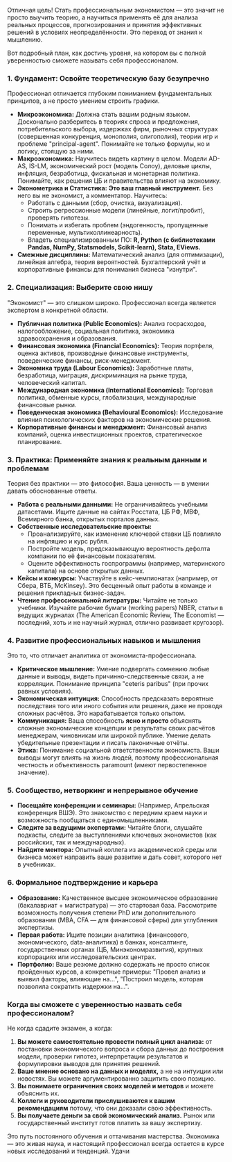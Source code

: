 Отличная цель! Стать профессиональным экономистом — это значит не просто выучить теорию, а научиться применять её для анализа реальных процессов, прогнозирования и принятия эффективных решений в условиях неопределённости. Это переход от знания к мышлению.

Вот подробный план, как достичь уровня, на котором вы с полной уверенностью сможете называть себя профессионалом.

### 1. Фундамент: Освойте теоретическую базу безупречно

Профессионал отличается глубоким пониманием фундаментальных принципов, а не просто умением строить графики.

*   **Микроэкономика:** Должна стать вашим родным языком. Досконально разберитесь в теориях спроса и предложения, потребительского выбора, издержках фирм, рыночных структурах (совершенная конкуренция, монополия, олигополия), теории игр и проблеме "principal-agent". Понимайте не только формулы, но и логику, стоящую за ними.
*   **Макроэкономика:** Научитесь видеть картину в целом. Модели AD-AS, IS-LM, экономический рост (модель Солоу), деловые циклы, инфляция, безработица, фискальная и монетарная политика. Понимайте, как решения ЦБ и правительства влияют на экономику.
*   **Эконометрика и Статистика:** **Это ваш главный инструмент.** Без него вы не экономист, а комментатор. Научитесь:
    *   Работать с данными (сбор, очистка, визуализация).
    *   Строить регрессионные модели (линейные, логит/пробит), проверять гипотезы.
    *   Понимать и избегать проблем (эндогенность, пропущенные переменные, мультиколлинеарность).
    *   Владеть специализированным ПО: **R, Python (с библиотеками Pandas, NumPy, Statsmodels, Scikit-learn), Stata, EViews.**
*   **Смежные дисциплины:** Математический анализ (для оптимизации), линейная алгебра, теория вероятностей. Бухгалтерский учёт и корпоративные финансы для понимания бизнеса "изнутри".

### 2. Специализация: Выберите свою нишу

"Экономист" — это слишком широко. Профессионал всегда является экспертом в конкретной области.

*   **Публичная политика (Public Economics):** Анализ госрасходов, налогообложение, социальная политика, экономика здравоохранения и образования.
*   **Финансовая экономика (Financial Economics):** Теория портфеля, оценка активов, производные финансовые инструменты, поведенческие финансы, риск-менеджмент.
*   **Экономика труда (Labour Economics):** Заработные платы, безработица, миграция, дискриминация на рынке труда, человеческий капитал.
*   **Международная экономика (International Economics):** Торговая политика, обменные курсы, глобализация, международные финансовые рынки.
*   **Поведенческая экономика (Behavioural Economics):** Исследование влияния психологических факторов на экономические решения.
*   **Корпоративные финансы и менеджмент:** Финансовый анализ компаний, оценка инвестиционных проектов, стратегическое планирование.

### 3. Практика: Применяйте знания к реальным данным и проблемам

Теория без практики — это философия. Ваша ценность — в умении давать обоснованные ответы.

*   **Работа с реальными данными:** Не ограничивайтесь учебными датасетами. Ищите данные на сайтах Росстата, ЦБ РФ, МВФ, Всемирного банка, открытых порталов данных.
*   **Собственные исследовательские проекты:**
    *   Проанализируйте, как изменение ключевой ставки ЦБ повлияло на инфляцию и курс рубля.
    *   Постройте модель, предсказывающую вероятность дефолта компании по её финансовым показателям.
    *   Оцените эффективность госпрограммы (например, материнского капитала) на основе открытых данных.
*   **Кейсы и конкурсы:** Участвуйте в кейс-чемпионатах (например, от Сбера, ВТБ, McKinsey). Это бесценный опыт работы в команде и решения прикладных бизнес-задач.
*   **Чтение профессиональной литературы:** Читайте не только учебники. Изучайте рабочие бумаги (working papers) NBER, статьи в ведущих журналах (The American Economic Review, The Economist — последний, хоть и не научный журнал, отлично развивает кругозор).

### 4. Развитие профессиональных навыков и мышления

Это то, что отличает аналитика от экономиста-профессионала.

*   **Критическое мышление:** Умение подвергать сомнению любые данные и выводы, видеть причинно-следственные связи, а не корреляции. Понимание принципа "ceteris paribus" (при прочих равных условиях).
*   **Экономическая интуиция:** Способность предсказать вероятные последствия того или иного события или решения, даже не проводя сложных расчётов. Это нарабатывается только опытом.
*   **Коммуникация:** Ваша способность **ясно и просто** объяснять сложные экономические концепции и результаты своих расчётов менеджерам, чиновникам или широкой публике. Умение делать убедительные презентации и писать лаконичные отчёты.
*   **Этика:** Понимание социальной ответственности экономиста. Ваши выводы могут влиять на жизнь людей, поэтому профессиональная честность и объективность paramount (имеют первостепенное значение).

### 5. Сообщество, нетворкинг и непрерывное обучение

*   **Посещайте конференции и семинары:** (Например, Апрельская конференция ВШЭ). Это знакомство с передним краем науки и возможность пообщаться с единомышленниками.
*   **Следите за ведущими экспертами:** Читайте блоги, слушайте подкасты, следите за выступлениями ключевых экономистов (как российских, так и международных).
*   **Найдите ментора:** Опытный коллега из академической среды или бизнеса может направить ваше развитие и дать совет, которого нет в учебниках.

### 6. Формальное подтверждение и карьера

*   **Образование:** Качественное высшее экономическое образование (бакалавриат + магистратура) — это стартовая база. Рассмотрите возможность получения степени PhD или дополнительного образования (MBA, CFA — для финансовой сферы) для углубления экспертизы.
*   **Первая работа:** Ищите позиции аналитика (финансового, экономического, data-аналитика) в банках, консалтинге, государственных органах (ЦБ, Минэкономразвития), крупных корпорациях или исследовательских центрах.
*   **Портфолио:** Ваше резюме должно содержать не просто список пройденных курсов, а конкретные примеры: "Провел анализ и выявил факторы, влияющие на...", "Построил модель, которая позволила сократить издержки на...".

### Когда вы сможете с уверенностью назвать себя профессионалом?

Не когда сдадите экзамен, а когда:

1.  **Вы можете самостоятельно провести полный цикл анализа:** от постановки экономического вопроса и сбора данных до построения модели, проверки гипотез, интерпретации результатов и формулировки выводов для принятия решений.
2.  **Ваше мнение основано на данных и моделях,** а не на интуиции или новостях. Вы можете аргументированно защитить свою позицию.
3.  **Вы понимаете ограничения своих моделей и методов** и можете объяснить их.
4.  **Коллеги и руководители прислушиваются к вашим рекомендациям** потому, что они доказали свою эффективность.
5.  **Вы получаете деньги за свой экономический анализ.** Рынок или государственный институт готов платить за вашу экспертизу.

Это путь постоянного обучения и оттачивания мастерства. Экономика — это живая наука, и настоящий профессионал всегда остается в курсе новых исследований и тенденций. Удачи